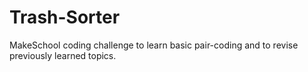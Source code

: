 # Trash-Sorter

MakeSchool coding challenge to learn basic pair-coding and to revise previously learned topics.
